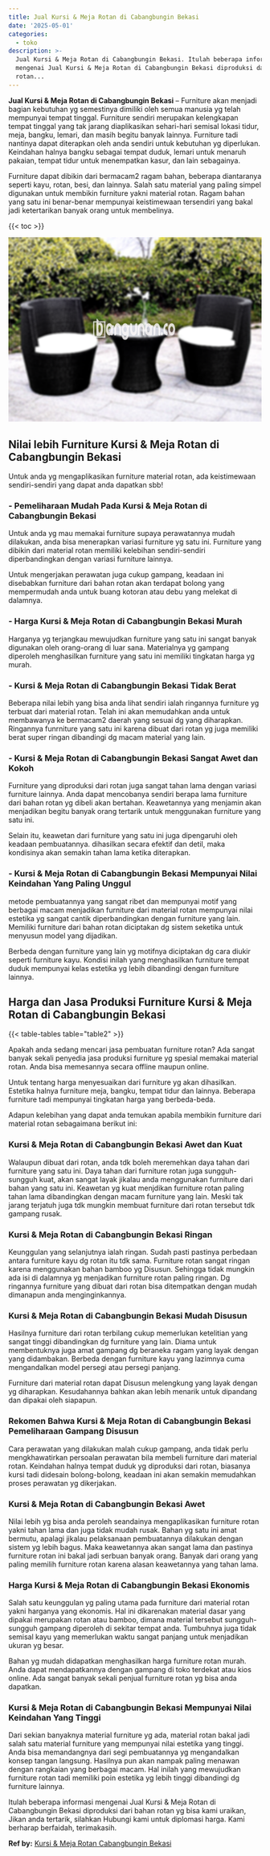 ```yaml
---
title: Jual Kursi & Meja Rotan di Cabangbungin Bekasi
date: '2025-05-01'
categories:
  - toko
description: >-
  Jual Kursi & Meja Rotan di Cabangbungin Bekasi. Itulah beberapa informasi
  mengenai Jual Kursi & Meja Rotan di Cabangbungin Bekasi diproduksi dari bahan
  rotan...
---
```


**Jual Kursi & Meja Rotan di Cabangbungin Bekasi** – Furniture akan menjadi bagian kebutuhan yg semestinya dimiliki oleh semua manusia yg telah mempunyai tempat tinggal. Furniture sendiri merupakan kelengkapan tempat tinggal yang tak jarang diaplikasikan sehari-hari semisal lokasi tidur, meja, bangku, lemari, dan masih begitu banyak lainnya. Furniture tadi nantinya dapat diterapkan oleh anda sendiri untuk kebutuhan yg diperlukan. Keindahan halnya bangku sebagai tempat duduk, lemari untuk menaruh pakaian, tempat tidur untuk menempatkan kasur, dan lain sebagainya.

Furniture dapat dibikin dari bermacam2 ragam bahan, beberapa diantaranya seperti kayu, rotan, besi, dan lainnya. Salah satu material yang paling simpel digunakan untuk membikin furniture yakni material rotan. Ragam bahan yang satu ini benar-benar mempunyai keistimewaan tersendiri yang bakal jadi ketertarikan banyak orang untuk membelinya.

{{< toc >}}

![Jual Kursi & Meja Rotan di Cabangbungin Bekasi](/images/kursi-meja-rotan-murah51.png)

## Nilai lebih Furniture Kursi & Meja Rotan di Cabangbungin Bekasi

Untuk anda yg mengaplikasikan furniture material rotan, ada keistimewaan sendiri-sendiri yang dapat anda dapatkan sbb!

### \- Pemeliharaan Mudah Pada Kursi & Meja Rotan di Cabangbungin Bekasi

Untuk anda yg mau memakai furniture supaya perawatannya mudah dilakukan, anda bisa menerapkan variasi furniture yg satu ini. Furniture yang dibikin dari material rotan memiliki kelebihan sendiri-sendiri diperbandingkan dengan variasi furniture lainnya.

Untuk mengerjakan perawatan juga cukup gampang, keadaan ini disebabkan furniture dari bahan rotan akan terdapat bolong yang mempermudah anda untuk buang kotoran atau debu yang melekat di dalamnya.

### \- Harga Kursi & Meja Rotan di Cabangbungin Bekasi Murah

Harganya yg terjangkau mewujudkan furniture yang satu ini sangat banyak digunakan oleh orang-orang di luar sana. Materialnya yg gampang diperoleh menghasilkan furniture yang satu ini memiliki tingkatan harga yg murah.

### \- Kursi & Meja Rotan di Cabangbungin Bekasi Tidak Berat

Beberapa nilai lebih yang bisa anda lihat sendiri ialah ringannya furniture yg terbuat dari material rotan. Telah ini akan memudahkan anda untuk membawanya ke bermacam2 daerah yang sesuai dg yang diharapkan. Ringannya funrniture yang satu ini karena dibuat dari rotan yg juga memiliki berat super ringan dibandingi dg macam material yang lain.

### \- Kursi & Meja Rotan di Cabangbungin Bekasi Sangat Awet dan Kokoh

Furniture yang diproduksi dari rotan juga sangat tahan lama dengan variasi furniture lainnya. Anda dapat mencobanya sendiri berapa lama furniture dari bahan rotan yg dibeli akan bertahan. Keawetannya yang menjamin akan menjadikan begitu banyak orang tertarik untuk menggunakan furniture yang satu ini.

Selain itu, keawetan dari furniture yang satu ini juga dipengaruhi oleh keadaan pembuatannya. dihasilkan secara efektif dan detil, maka kondisinya akan semakin tahan lama ketika diterapkan.

### \- Kursi & Meja Rotan di Cabangbungin Bekasi Mempunyai Nilai Keindahan Yang Paling Unggul

metode pembuatannya yang sangat ribet dan mempunyai motif yang berbagai macam menjadikan furniture dari material rotan mempunyai nilai estetika yg sangat cantik diperbandingkan dengan furniture yang lain. Memiliki furniture dari bahan rotan diciptakan dg sistem seketika untuk menyusun model yang dijadikan.

Berbeda dengan furniture yang lain yg motifnya diciptakan dg cara diukir seperti furniture kayu. Kondisi inilah yang menghasilkan furniture tempat duduk mempunyai kelas estetika yg lebih dibandingi dengan furniture lainnya.

## Harga dan Jasa Produksi Furniture Kursi & Meja Rotan di Cabangbungin Bekasi

{{< table-tables table="table2" >}}

Apakah anda sedang mencari jasa pembuatan furniture rotan? Ada sangat banyak sekali penyedia jasa produksi furniture yg spesial memakai material rotan. Anda bisa memesannya secara offline maupun online.

Untuk tentang harga menyesuaikan dari furniture yg akan dihasilkan. Estetika halnya furniture meja, bangku, tempat tidur dan lainnya. Beberapa furniture tadi mempunyai tingkatan harga yang berbeda-beda.

Adapun kelebihan yang dapat anda temukan apabila membikin furniture dari material rotan sebagaimana berikut ini:

### Kursi & Meja Rotan di Cabangbungin Bekasi Awet dan Kuat

Walaupun dibuat dari rotan, anda tdk boleh meremehkan daya tahan dari furniture yang satu ini. Daya tahan dari furniture rotan juga sungguh-sungguh kuat, akan sangat layak jikalau anda menggunakan furniture dari bahan yang satu ini. Keawetan yg kuat menjdikan furniture rotan paling tahan lama dibandingkan dengan macam furniture yang lain. Meski tak jarang terjatuh juga tdk mungkin membuat furniture dari rotan tersebut tdk gampang rusak.

### Kursi & Meja Rotan di Cabangbungin Bekasi Ringan

Keunggulan yang selanjutnya ialah ringan. Sudah pasti pastinya perbedaan antara furniture kayu dg rotan itu tdk sama. Furniture rotan sangat ringan karena menggunakan bahan bamboo yg Disusun. Sehingga tidak mungkin ada isi di dalamnya yg menjadikan furniture rotan paling ringan. Dg ringannya furniture yang dibuat dari rotan bisa ditempatkan dengan mudah dimanapun anda menginginkannya.

### Kursi & Meja Rotan di Cabangbungin Bekasi Mudah Disusun

Hasilnya furniture dari rotan terbilang cukup memerlukan ketelitian yang sangat tinggi dibandingkan dg furniture yang lain. Diama untuk membentuknya juga amat gampang dg beraneka ragam yang layak dengan yang didambakan. Berbeda dengan furniture kayu yang lazimnya cuma mengandalkan model persegi atau persegi panjang.

Furniture dari material rotan dapat Disusun melengkung yang layak dengan yg diharapkan. Kesudahannya bahkan akan lebih menarik untuk dipandang dan dipakai oleh siapapun.

### Rekomen Bahwa Kursi & Meja Rotan di Cabangbungin Bekasi Pemeliharaan Gampang Disusun

Cara perawatan yang dilakukan malah cukup gampang, anda tidak perlu mengkhawatirkan persoalan perawatan bila membeli furniture dari material rotan. Keindahan halnya tempat duduk yg diproduksi dari rotan, biasanya kursi tadi didesain bolong-bolong, keadaan ini akan semakin memudahkan proses perawatan yg dikerjakan.

### Kursi & Meja Rotan di Cabangbungin Bekasi Awet

Nilai lebih yg bisa anda peroleh seandainya mengaplikasikan furniture rotan yakni tahan lama dan juga tidak mudah rusak. Bahan yg satu ini amat bermutu, apalagi jikalau pelaksanaan pembuatannya dilakukan dengan sistem yg lebih bagus. Maka keawetannya akan sangat lama dan pastinya furniture rotan ini bakal jadi serbuan banyak orang. Banyak dari orang yang paling memilih furniture rotan karena alasan keawetannya yang tahan lama.

### Harga Kursi & Meja Rotan di Cabangbungin Bekasi Ekonomis

Salah satu keunggulan yg paling utama pada furniture dari material rotan yakni harganya yang ekonomis. Hal ini dikarenakan material dasar yang dipakai merupakan rotan atau bamboo, dimana material tersebut sungguh-sungguh gampang diperoleh di sekitar tempat anda. Tumbuhnya juga tidak semisal kayu yang memerlukan waktu sangat panjang untuk menjadikan ukuran yg besar.

Bahan yg mudah didapatkan menghasilkan harga furniture rotan murah. Anda dapat mendapatkannya dengan gampang di toko terdekat atau kios online. Ada sangat banyak sekali penjual furniture rotan yg bisa anda dapatkan.

### Kursi & Meja Rotan di Cabangbungin Bekasi Mempunyai Nilai Keindahan Yang Tinggi

Dari sekian banyaknya material furniture yg ada, material rotan bakal jadi salah satu material furniture yang mempunyai nilai estetika yang tinggi. Anda bisa memandangnya dari segi pembuatannya yg mengandalkan konsep tangan langsung. Hasilnya pun akan nampak paling menawan dengan rangkaian yang berbagai macam. Hal inilah yang mewujudkan furniture rotan tadi memiliki poin estetika yg lebih tinggi dibandingi dg furniture lainnya.

Itulah beberapa informasi mengenai Jual Kursi & Meja Rotan di Cabangbungin Bekasi diproduksi dari bahan rotan yg bisa kami uraikan, Jikan anda tertarik, silahkan Hubungi kami untuk diplomasi harga. Kami berharap berfaidah, terimakasih.

**Ref by:** [Kursi & Meja Rotan Cabangbungin Bekasi](https://id.wikipedia.org/wiki/Kursi)
